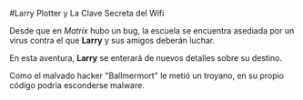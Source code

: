 #Larry Plotter y La Clave Secreta del Wifi

Desde que en *Matrix* hubo un bug, la escuela se encuentra asediada por un virus 
contra el que **Larry** y sus amigos deberán luchar.

En esta aventura, **Larry** se enterará de nuevos detalles sobre su destino.

Como el malvado hacker "Ballmermort" le metió un troyano,
en su propio código podria esconderse malware.
